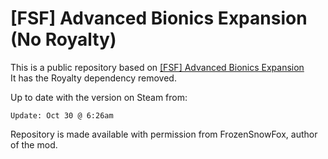 # [FSF] Advanced Bionics Expansion (No Royalty)

This is a public repository based on [[FSF] Advanced Bionics Expansion](https://steamcommunity.com/sharedfiles/filedetails/?id=2006925330)  
It has the Royalty dependency removed.  

Up to date with the version on Steam from:
```
Update: Oct 30 @ 6:26am
```

Repository is made available with permission from FrozenSnowFox, author of the mod.
